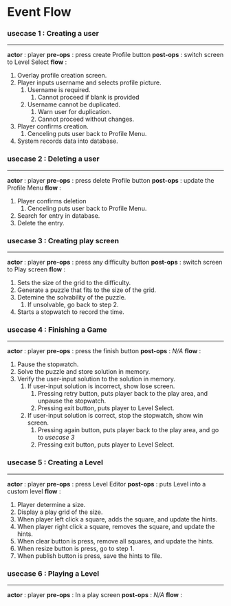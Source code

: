 # Event Flow

### usecase 1 : Creating a user
---------------------------------
**actor**     : player
**pre-ops**   : press create Profile button
**post-ops**  : switch screen to Level Select
**flow**      : 
1. Overlay profile creation screen.
2. Player inputs username and selects profile picture.
   1. Username is required.
      1. Cannot proceed if blank is provided
   2. Username cannot be duplicated.
      1. Warn user for duplication.
      2. Cannot proceed without changes.
3. Player confirms creation.
   1. Cenceling puts user back to Profile Menu.
4. System records data into database.

### usecase 2 : Deleting a user
---------------------------------
**actor**     : player
**pre-ops**   : press delete Profile button
**post-ops**  : update the Profile Menu
**flow**      :
1. Player confirms deletion
   1. Cenceling puts user back to Profile Menu.
2. Search for entry in database.
3. Delete the entry.

### usecase 3 : Creating play screen
------------------------------------
**actor**     : player
**pre-ops**   : press any difficulty button
**post-ops**  : switch screen to Play screen
**flow**      :
1. Sets the size of the grid to the difficulty.
2. Generate a puzzle that fits to the size of the grid.
3. Detemine the solvability of the puzzle.
   1. If unsolvable, go back to step 2.
4. Starts a stopwatch to record the time.
 
### usecase 4 : Finishing a Game
----------------------------------
**actor**     : player
**pre-ops**   : press the finish button
**post-ops**  : *N/A*
**flow**      : 
1. Pause the stopwatch.
2. Solve the puzzle and store solution in memory.
3. Verify the user-input solution to the solution in memory.
   1. If user-input solution is incorrect, show lose screen.
      1. Pressing retry button, puts player back to the play area, and unpause the stopwatch.
      2. Pressing exit button, puts player to Level Select.
   2. If user-input solution is correct, stop the stopwatch, show win screen.
      1. Pressing again button, puts player back to the play area, and go to *usecase 3*
      2. Pressing exit button, puts player to Level Select.

### usecase 5 : Creating a Level
---------------------------------
**actor**     : player
**pre-ops**   : press Level Editor
**post-ops**  : puts Level into a custom level
**flow**      :
1. Player determine a size.
2. Display a play grid of the size.
3. When player left click a square, adds the square, and update the hints.
4. When player right click a square, removes the square, and update the hints.
5. When clear button is press, remove all squares, and update the hints.
6. When resize button is press, go to step 1.
7. When publish button is press, save the hints to file.

### usecase 6 : Playing a Level
-----------------------------------
**actor**     : player
**pre-ops**   : In a play screen
**post-ops**  : *N/A*
**flow**      :
